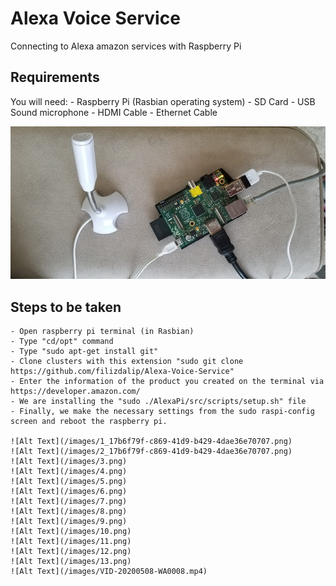 # Alexa Voice Service

Connecting to Alexa amazon services with Raspberry Pi

## Requirements

You will need:
    - Raspberry Pi (Rasbian operating system)
	- SD Card 
    - USB Sound microphone
    - HDMI Cable
	- Ethernet Cable
	
![Alt Text](/images/17b6f79f-c869-41d9-b429-4dae36e70707.jpg)

## Steps to be taken

    - Open raspberry pi terminal (in Rasbian)
	- Type "cd/opt" command
    - Type "sudo apt-get install git"
    - Clone clusters with this extension "sudo git clone https://github.com/filizdalip/Alexa-Voice-Service"
	- Enter the information of the product you created on the terminal via https://developer.amazon.com/
	- We are installing the "sudo ./AlexaPi/src/scripts/setup.sh" file
	- Finally, we make the necessary settings from the sudo raspi-config screen and reboot the raspberry pi.
	
	![Alt Text](/images/1_17b6f79f-c869-41d9-b429-4dae36e70707.png)
	![Alt Text](/images/2_17b6f79f-c869-41d9-b429-4dae36e70707.png)
	![Alt Text](/images/3.png)
	![Alt Text](/images/4.png)
	![Alt Text](/images/5.png)
	![Alt Text](/images/6.png)
	![Alt Text](/images/7.png)
	![Alt Text](/images/8.png)
	![Alt Text](/images/9.png)
	![Alt Text](/images/10.png)
	![Alt Text](/images/11.png)
	![Alt Text](/images/12.png)
	![Alt Text](/images/13.png)
	![Alt Text](/images/VID-20200508-WA0008.mp4)
